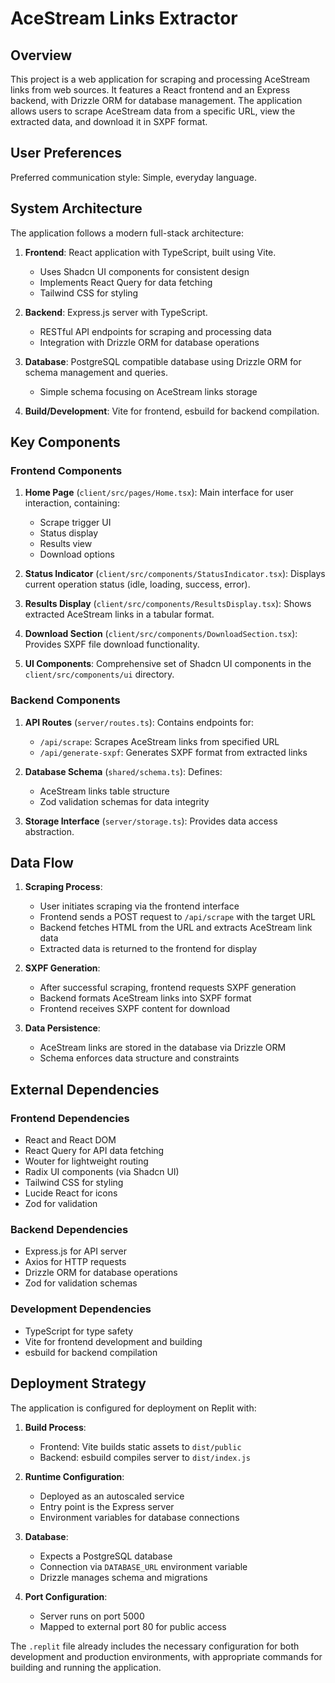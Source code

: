 # AceStream Links Extractor

## Overview

This project is a web application for scraping and processing AceStream links from web sources. It features a React frontend and an Express backend, with Drizzle ORM for database management. The application allows users to scrape AceStream data from a specific URL, view the extracted data, and download it in SXPF format.

## User Preferences

Preferred communication style: Simple, everyday language.

## System Architecture

The application follows a modern full-stack architecture:

1. **Frontend**: React application with TypeScript, built using Vite.
   - Uses Shadcn UI components for consistent design
   - Implements React Query for data fetching
   - Tailwind CSS for styling

2. **Backend**: Express.js server with TypeScript.
   - RESTful API endpoints for scraping and processing data
   - Integration with Drizzle ORM for database operations

3. **Database**: PostgreSQL compatible database using Drizzle ORM for schema management and queries.
   - Simple schema focusing on AceStream links storage

4. **Build/Development**: Vite for frontend, esbuild for backend compilation.

## Key Components

### Frontend Components

1. **Home Page** (`client/src/pages/Home.tsx`): Main interface for user interaction, containing:
   - Scrape trigger UI
   - Status display
   - Results view
   - Download options

2. **Status Indicator** (`client/src/components/StatusIndicator.tsx`): Displays current operation status (idle, loading, success, error).

3. **Results Display** (`client/src/components/ResultsDisplay.tsx`): Shows extracted AceStream links in a tabular format.

4. **Download Section** (`client/src/components/DownloadSection.tsx`): Provides SXPF file download functionality.

5. **UI Components**: Comprehensive set of Shadcn UI components in the `client/src/components/ui` directory.

### Backend Components

1. **API Routes** (`server/routes.ts`): Contains endpoints for:
   - `/api/scrape`: Scrapes AceStream links from specified URL
   - `/api/generate-sxpf`: Generates SXPF format from extracted links

2. **Database Schema** (`shared/schema.ts`): Defines:
   - AceStream links table structure
   - Zod validation schemas for data integrity

3. **Storage Interface** (`server/storage.ts`): Provides data access abstraction.

## Data Flow

1. **Scraping Process**:
   - User initiates scraping via the frontend interface
   - Frontend sends a POST request to `/api/scrape` with the target URL
   - Backend fetches HTML from the URL and extracts AceStream link data
   - Extracted data is returned to the frontend for display

2. **SXPF Generation**:
   - After successful scraping, frontend requests SXPF generation
   - Backend formats AceStream links into SXPF format
   - Frontend receives SXPF content for download

3. **Data Persistence**:
   - AceStream links are stored in the database via Drizzle ORM
   - Schema enforces data structure and constraints

## External Dependencies

### Frontend Dependencies
- React and React DOM
- React Query for API data fetching
- Wouter for lightweight routing
- Radix UI components (via Shadcn UI)
- Tailwind CSS for styling
- Lucide React for icons
- Zod for validation

### Backend Dependencies
- Express.js for API server
- Axios for HTTP requests
- Drizzle ORM for database operations
- Zod for validation schemas

### Development Dependencies
- TypeScript for type safety
- Vite for frontend development and building
- esbuild for backend compilation

## Deployment Strategy

The application is configured for deployment on Replit with:

1. **Build Process**:
   - Frontend: Vite builds static assets to `dist/public`
   - Backend: esbuild compiles server to `dist/index.js`

2. **Runtime Configuration**:
   - Deployed as an autoscaled service
   - Entry point is the Express server
   - Environment variables for database connections

3. **Database**:
   - Expects a PostgreSQL database
   - Connection via `DATABASE_URL` environment variable
   - Drizzle manages schema and migrations

4. **Port Configuration**:
   - Server runs on port 5000
   - Mapped to external port 80 for public access

The `.replit` file already includes the necessary configuration for both development and production environments, with appropriate commands for building and running the application.